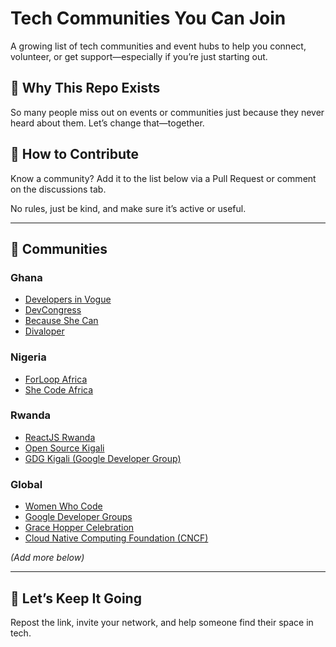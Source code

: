# Tech Communities You Can Join

A growing list of tech communities and event hubs to help you connect, volunteer, or get support—especially if you’re just starting out.

## 🚀 Why This Repo Exists

So many people miss out on events or communities just because they never heard about them. Let’s change that—together.

## 🧠 How to Contribute

Know a community? Add it to the list below via a Pull Request or comment on the discussions tab.

No rules, just be kind, and make sure it’s active or useful.

---

## 📍 Communities

### Ghana
- [Developers in Vogue](https://developersinvogue.org/)
- [DevCongress](https://twitter.com/devcongress)
- [Because She Can](https://www.becauseshecan.tech)
- [Divaloper](https://divaloper.com)


### Nigeria
- [ForLoop Africa](https://forloop.africa/)
- [She Code Africa](https://shecodeafrica.org/)

### Rwanda
- [ReactJS Rwanda](https://discord.gg/6PjR3pEgPK)
- [Open Source Kigali](https://github.com/Open-Source-Kigali)
- [GDG Kigali (Google Developer Group)](https://gdg.community.dev/gdg-kigali/)

### Global
- [Women Who Code](https://www.womenwhocode.com/)
- [Google Developer Groups](https://developers.google.com/community/gdg)
- [Grace Hopper Celebration](https://ghc.anitab.org)
- [Cloud Native Computing Foundation (CNCF)](https://www.cncf.io/)

*(Add more below)*

---

## 🙌 Let’s Keep It Going

Repost the link, invite your network, and help someone find their space in tech.

